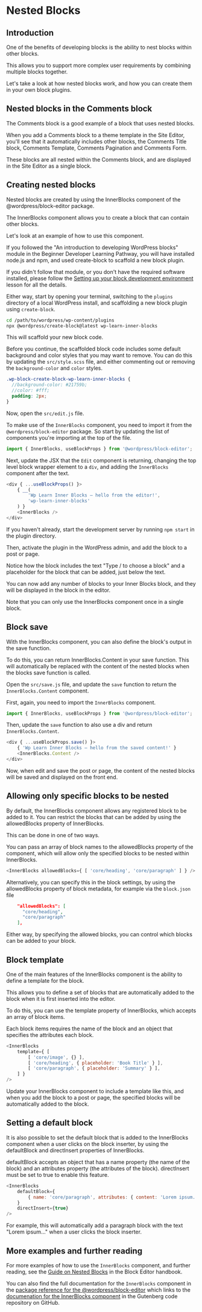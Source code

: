# Nested Blocks

## Introduction

One of the benefits of developing blocks is the ability to nest blocks within other blocks. 

This allows you to support more complex user requirements by combining multiple blocks together.

Let's take a look at how nested blocks work, and how you can create them in your own block plugins.

## Nested blocks in the Comments block

The Comments block is a good example of a block that uses nested blocks. 

When you add a Comments block to a theme template in the Site Editor, you'll see that it automatically includes other blocks, the Comments Title block, Comments Template, Comments Pagination and Comments Form.

These blocks are all nested within the Comments block, and are displayed in the Site Editor as a single block.

## Creating nested blocks

Nested blocks are created by using the InnerBlocks component of the @wordpress/block-editor package.

The InnerBlocks component allows you to create a block that can contain other blocks.

Let's look at an example of how to use this component.

If you followed the "An introduction to developing WordPress blocks" module in the Beginner Developer Learning Pathway, you will have installed node.js and npm, and used create-block to scaffold a new block plugin.

If you didn't follow that module, or you don't have the required software installed, please follow the [Setting up your block development environment](https://learn.wordpress.org/lesson/setting-up-your-block-development-environment/) lesson for all the details.

Either way, start by opening your terminal, switching to the `plugins` directory of a local WordPress install, and scaffolding a new block plugin using `create-block`.

```bash
cd /path/to/wordpress/wp-content/plugins
npx @wordpress/create-block@latest wp-learn-inner-blocks
```

This will scaffold your new block code.

Before you continue, the scaffolded block code includes some default background and color styles that you may want to remove. You can do this by updating the `src/style.scss` file, and either commenting out or removing the `background-color` and `color` styles.

```scss
.wp-block-create-block-wp-learn-inner-blocks {
  //background-color: #21759b;
  //color: #fff;
  padding: 2px;
}
```

Now, open the `src/edit.js` file.

To make use of the `InnerBlocks` component, you need to import it from the `@wordpress/block-editor` package. So start by updating the list of components you're importing at the top of the file.

```js
import { InnerBlocks, useBlockProps } from '@wordpress/block-editor';
```

Next, update the JSX that the `Edit` component is returning, changing the top level block wrapper element to a `div`, and adding the `InnerBlocks` component after the text.

```js
<div { ...useBlockProps() }>
	{ __(
		'Wp Learn Inner Blocks – hello from the editor!',
		'wp-learn-inner-blocks'
	) }
    <InnerBlocks />
</div>
```

If you haven't already, start the development server by running `npm start` in the plugin directory.

Then, activate the plugin in the WordPress admin, and add the block to a post or page.

Notice how the block includes the text "Type / to choose a block" and a placeholder for the block that can be added, just below the text.

You can now add any number of blocks to your Inner Blocks block, and they will be displayed in the block in the editor.

Note that you can only use the InnerBlocks component once in a single block.

## Block save

With the InnerBlocks component, you can also define the block's output in the save function.

To do this, you can return InnerBlocks.Content in your save function. This will automatically be replaced with the content of the nested blocks when the blocks save function is called.

Open the `src/save.js` file, and update the `save` function to return the `InnerBlocks.Content` component.

First, again, you need to import the `InnerBlocks` component.

```js
import { InnerBlocks, useBlockProps } from '@wordpress/block-editor';
```

Then, update the `save` function to also use a div and return `InnerBlocks.Content`.

```js
<div { ...useBlockProps.save() }>
	{ 'Wp Learn Inner Blocks – hello from the saved content!' }
	<InnerBlocks.Content />
</div>
```

Now, when edit and save the post or page, the content of the nested blocks will be saved and displayed on the front end.

## Allowing only specific blocks to be nested

By default, the InnerBlocks component allows any registered block to be added to it. You can restrict the blocks that can be added by using the allowedBlocks property of InnerBlocks.

This can be done in one of two ways.

You can pass an array of block names to the allowedBlocks property of the component, which will allow only the specified blocks to be nested within InnerBlocks.

```js
<InnerBlocks allowedBlocks={ [ 'core/heading', 'core/paragraph' ] } />
```

Alternatively, you can specify this in the block settings, by using the allowedBlocks property of block metadata, for example via the `block.json` file

```json
  	"allowedBlocks": [
      "core/heading",
	  "core/paragraph"
	],
```

Either way, by specifying the allowed blocks, you can control which blocks can be added to your block.

## Block template

One of the main features of the InnerBlocks component is the ability to define a template for the block.

This allows you to define a set of blocks that are automatically added to the block when it is first inserted into the editor.

To do this, you can use the template property of InnerBlocks, which accepts an array of block items.

Each block items requires the name of the block and an object that specifies the attributes each block.

```js
<InnerBlocks
	template={ [
		[ 'core/image', {} ],
		[ 'core/heading', { placeholder: 'Book Title' } ],
		[ 'core/paragraph', { placeholder: 'Summary' } ],
	] }
/>
```

Update your InnerBlocks component to include a template like this, and when you add the block to a post or page, the specified blocks will be automatically added to the block.

## Setting a default block

It is also possible to set the default block that is added to the InnerBlocks component when a user clicks on the block inserter, by using the defaultBlock and directInsert properties of InnerBlocks.

defaultBlock accepts an object that has a name property (the name of the block) and an attributes property (the attributes of the block). directInsert must be set to true to enable this feature.

```js
<InnerBlocks
    defaultBlock={
        { name: 'core/paragraph', attributes: { content: 'Lorem ipsum...' } }
    }
    directInsert={true}
/>
```

For example, this will automatically add a paragraph block with the text "Lorem ipsum..." when a user clicks the block inserter.

## More examples and further reading

For more examples of how to use the `InnerBlocks` component, and further reading, see the [Guide on Nested Blocks](https://developer.wordpress.org/block-editor/how-to-guides/block-tutorial/nested-blocks-inner-blocks/) in the Block Editor handbook.

You can also find the full documentation for the `InnerBlocks` component in the [package reference for the @wordpress/block-editor](https://developer.wordpress.org/block-editor/reference-guides/packages/packages-block-editor/#innerblocks) which links to the [documenation for the InnerBlocks component](https://github.com/WordPress/gutenberg/blob/HEAD/packages/block-editor/src/components/inner-blocks/README.md) in the Gutenberg code repository on GitHub.

